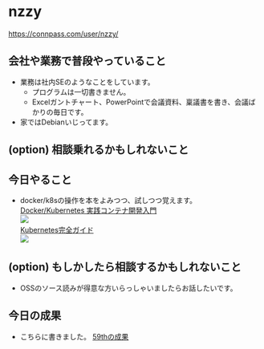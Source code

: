 # nzzy
https://connpass.com/user/nzzy/

## 会社や業務で普段やっていること
- 業務は社内SEのようなことをしています。
	- プログラムは一切書きません。
	- Excelガントチャート、PowerPointで会議資料、稟議書を書き、会議ばかりの毎日です。
- 家ではDebianいじってます。

## (option) 相談乗れるかもしれないこと

## 今日やること
- docker/k8sの操作を本をよみつつ、試しつつ覚えます。  
  [Docker/Kubernetes 実践コンテナ開発入門](https://www.amazon.co.jp/gp/product/B07GP1Q3VT/)  
  ![](https://images-fe.ssl-images-amazon.com/images/I/51nLT4wpdcL.jpg)  
  [Kubernetes完全ガイド](https://www.amazon.co.jp/gp/product/B07HFS7TDT)  
  ![](https://images-fe.ssl-images-amazon.com/images/I/51zK19LPUyL.jpg)

## (option) もしかしたら相談するかもしれないこと
- OSSのソース読みが得意な方いらっしゃいましたらお話したいです。

## 今日の成果
- こちらに書きました。
[59thの成果](https://gitpitch.com/nozzy123nozzy/for-gitpitch/nozzy-spike?p=shinjuku-mokumoku/59/)
